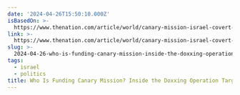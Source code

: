 ```yaml
---
date: '2024-04-26T15:50:10.000Z'
isBasedOn: >-
  https://www.thenation.com/article/world/canary-mission-israel-covert-operations/
link: >-
  https://www.thenation.com/article/world/canary-mission-israel-covert-operations/
slug: >-
  2024-04-26-who-is-funding-canary-mission-inside-the-doxxing-operation-targeting-anti
tags:
  - israel
  - politics
title: Who Is Funding Canary Mission? Inside the Doxxing Operation Targeting Anti-
---
```


